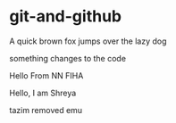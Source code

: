 # git-and-github

A quick brown fox jumps over the lazy dog

something changes to the code

Hello From NN FIHA

Hello, I am Shreya

tazim removed emu
